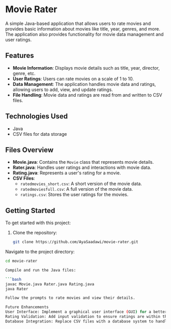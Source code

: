 # Movie Rater

A simple Java-based application that allows users to rate movies and provides basic information about movies like title, year, genres, and more. The application also provides functionality for movie data management and user ratings.

## Features

- **Movie Information**: Displays movie details such as title, year, director, genre, etc.
- **User Ratings**: Users can rate movies on a scale of 1 to 10.
- **Data Management**: The application handles movie data and ratings, allowing users to add, view, and update ratings.
- **File Handling**: Movie data and ratings are read from and written to CSV files.

## Technologies Used

- Java
- CSV files for data storage

## Files Overview

- **Movie.java**: Contains the `Movie` class that represents movie details.
- **Rater.java**: Handles user ratings and interactions with movie data.
- **Rating.java**: Represents a user's rating for a movie.
- **CSV Files**:
  - `ratedmovies_short.csv`: A short version of the movie data.
  - `ratedmoviesfull.csv`: A full version of the movie data.
  - `ratings.csv`: Stores the user ratings for the movies.

## Getting Started

To get started with this project:

1. Clone the repository:
   ```bash
   git clone https://github.com/AyaSaadawi/movie-rater.git
Navigate to the project directory:

   ```bash
   cd movie-rater

Compile and run the Java files:

```bash
javac Movie.java Rater.java Rating.java
java Rater

Follow the prompts to rate movies and view their details.

Future Enhancements
User Interface: Implement a graphical user interface (GUI) for a better user experience.
Rating Validation: Add input validation to ensure ratings are within the acceptable range (1-10).
Database Integration: Replace CSV files with a database system to handle larger datasets and provide better performance.
